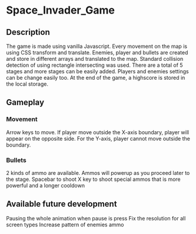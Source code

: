 # Space_Invader_Game

## Description

The game is made using vanilla Javascript. Every movement on the map is using CSS transform and translate. Enemies, player and bullets are created and store in different arrays and translated to the map.
Standard collision detection of using rectangle intersecting was used.
There are a total of 5 stages and more stages can be easily added. Players and enemies settings can be change easily too. At the end of the game, a highscore is stored in the local storage.

## Gameplay

### Movement

Arrow keys to move. If player move outside the X-axis boundary, player will appear on the opposite side. For the Y-axis, player cannot move outside the boundary.

### Bullets

2 kinds of ammo are available. Ammos will powerup as you proceed later to the stage.
Spacebar to shoot
X key to shoot special ammos that is more powerful and a longer cooldown

## Available future development

Pausing the whole animation when pause is press
Fix the resolution for all screen types
Increase pattern of enemies ammo
